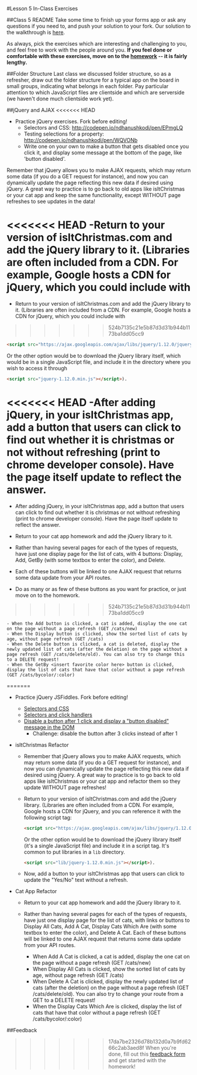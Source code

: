 #Lesson 5 In-Class Exercises

##Class 5 README
Take some time to finish up your forms app or ask any questions if you need to, and push your solution to your fork. Our solution to the walkthrough is [here](https://github.com/olinjs/olinjs/blob/master/lessons/05-client-jquery-ajax/formsAppWalkthrough). 

As always, pick the exercises which are interesting and challenging to you, and feel free to work with the people around you. **If you feel done or comfortable with these exercises, move on to the [homework](https://github.com/olinjs/olinjs/blob/master/lessons/05-client-jquery-ajax/HOMEWORK.md) -- it is fairly lengthy.**

##Folder Structure
Last class we discussed folder structure, so as a refresher, draw out the folder structure for a typical app on the board in small groups, indicating what belongs in each folder. Pay particular attention to which JavaScript files are clientside and which are serverside (we haven't done much clientside work yet).

##jQuery and AJAX
<<<<<<< HEAD
- Practice jQuery exercises. Fork before editing!
	- Selectors and CSS: http://codepen.io/ndhanushkodi/pen/EPmgLQ
	- Testing selections for a property: http://codepen.io/ndhanushkodi/pen/WQVONb
	- Write one on your own to make a button that gets disabled once you click it, and display some message at the bottom of the page, like 'button disabled'.

Remember that jQuery allows you to make AJAX requests, which may return some data (if you do a GET request for instance), and now you can dynamically update the page reflecting this new data if desired using jQuery. A great way to practice is to go back to old apps like isItChristmas or your cat app and keep the same functionality, except WITHOUT page refreshes to see updates in the data!

<<<<<<< HEAD
-Return to your version of isItChristmas.com and add the jQuery library to it. (Libraries are often included from a CDN. For example, Google hosts a CDN for jQuery, which you could include with 
=======
- Return to your version of isItChristmas.com and add the jQuery library to it. (Libraries are often included from a CDN. For example, Google hosts a CDN for jQuery, which you could include with 
>>>>>>> 524b7135c21e5b87d3d31b944b1173ba1dd05cc9
```html
<script src="https://ajax.googleapis.com/ajax/libs/jquery/1.12.0/jquery.min.js"></script>
```
Or the other option would be to download the jQuery library itself, which would be in a single JavaScript file, and include it in the directory where you wish to access it through 
```html
<script src="jquery-1.12.0.min.js"></script>). 
```

<<<<<<< HEAD
-After adding jQuery, in your isItChristmas app, add a button that users can click to find out whether it is christmas or not without refreshing (print to chrome developer console). Have the page itself update to reflect the answer.
=======
- After adding jQuery, in your isItChristmas app, add a button that users can click to find out whether it is christmas or not without refreshing (print to chrome developer console). Have the page itself update to reflect the answer.

- Return to your cat app homework and add the jQuery library to it. 

- Rather than having several pages for each of the types of requests, have just one display page for the list of cats, with 4 buttons: Display, Add, GetBy <insert favorite color here> (with some textbox to enter the color), and Delete. 

- Each of these buttons will be linked to one AJAX request that returns some data update from your API routes. 

- Do as many or as few of these buttons as you want for practice, or just move on to the homework. 
>>>>>>> 524b7135c21e5b87d3d31b944b1173ba1dd05cc9

	- When the Add button is clicked, a cat is added, display the one cat on the page without a page refresh (GET /cats/new)
	- When the Display button is clicked, show the sorted list of cats by age, without page refresh (GET /cats) 
	- When the Delete button is clicked, a cat is deleted, display the newly updated list of cats (after the deletion) on the page without a page refresh (GET /cats/delete/old). You can also try to change this to a DELETE request!
	- When the GetBy <insert favorite color here> button is clicked, display the list of cats that have that color without a page refresh (GET /cats/bycolor/:color)


=======
- Practice jQuery JSFiddles. Fork before editing!
	- [Selectors and CSS](https://jsfiddle.net/swalters4925/zf52yaa0/3/)
	- [Selectors and click handlers](https://jsfiddle.net/swalters4925/ejgenk5c/2/)
	- [Disable a button after 1 click and display a "button disabled" message in the DOM](https://jsfiddle.net/swalters4925/a8r13c0u/3/)
		+ Challenge: disable the button after 3 clicks instead of after 1

- isItChristmas Refactor
	- Remember that jQuery allows you to make AJAX requests, which may return some data (if you do a GET request for instance), and now you can dynamically update the page reflecting this new data if desired using jQuery. A great way to practice is to go back to old apps like isItChristmas or your cat app and refactor them so they update WITHOUT page refreshes!

	- Return to your version of isItChristmas.com and add the jQuery library. (Libraries are often included from a CDN. For example, Google hosts a CDN for jQuery, and you can reference it with the following script tag:
		```html
		<script src="https://ajax.googleapis.com/ajax/libs/jquery/1.12.0/jquery.min.js"></script>
		```
		Or the other option would be to download the jQuery library itself (it's a single JavaScript file) and include it in a script tag. It's common to put libraries in a `lib` directory.
		```html
		<script src="lib/jquery-1.12.0.min.js"></script>). 
		```

	- Now, add a button to your isItChristmas app that users can click to update the "Yes/No" text without a refresh.

- Cat App Refactor
	- Return to your cat app homework and add the jQuery library to it. 

	- Rather than having several pages for each of the types of requests, have just one display page for the list of cats, with links or buttons to Display All Cats, Add A Cat, Display Cats Which Are <insert favorite color here> (with some textbox to enter the color), and Delete A Cat. Each of these buttons will be linked to one AJAX request that returns some data update from your API routes. 
		- When Add A Cat is clicked, a cat is added, display the one cat on the page without a page refresh (GET /cats/new)
		- When Display All Cats is clicked, show the sorted list of cats by age, without page refresh (GET /cats) 
		- When Delete A Cat is clicked, display the newly updated list of cats (after the deletion) on the page without a page refresh (GET /cats/delete/old). You can also try to change your route from a GET to a DELETE request!
		- When the Display Cats Which Are <insert favorite color here> is clicked, display the list of cats that have that color without a page refresh (GET /cats/bycolor/:color)

##Feedback
>>>>>>> 17da7be2326d78b132d0a7b9fd6266c2ab3aed8f
When you're done, fill out this [feedback form](https://docs.google.com/forms/d/1sItfsMqIa5N5eGBpkfCJIMnVK2XsYbo52xOyHLQEPYI/viewform?usp=send_form) and get started with the homework!
